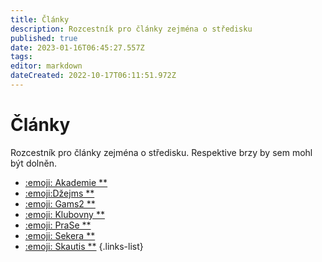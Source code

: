 ```yaml
---
title: Články
description: Rozcestník pro články zejména o středisku
published: true
date: 2023-01-16T06:45:27.557Z
tags: 
editor: markdown
dateCreated: 2022-10-17T06:11:51.972Z
---
```


# Články
Rozcestník pro články zejména o středisku. Respektive brzy by sem mohl být dolněn.

- [:emoji: Akademie **](akademie)
- [:emoji:Džejms **](dzejms)
- [:emoji: Gams2 **](gams2)
- [:emoji: Klubovny **](klubovny)
- [:emoji: PraSe **](prase)
- [:emoji: Sekera **](sekera)
- [:emoji: Skautis **](skautis)
{.links-list}